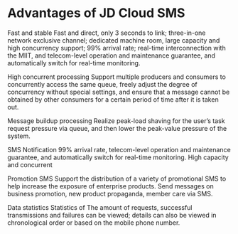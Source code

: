 # Advantages of JD Cloud SMS
 

Fast and stable
Fast and direct, only 3 seconds to link; three-in-one network exclusive channel; dedicated machine room, large capacity and high concurrency support; 99% arrival rate; real-time interconnection with the MIIT, and telecom-level operation and maintenance guarantee, and automatically switch for real-time monitoring.

High concurrent processing
Support multiple producers and consumers to concurrently access the same queue, freely adjust the degree of concurrency without special settings, and ensure that a message cannot be obtained by other consumers for a certain period of time after it is taken out.

Message buildup processing
Realize peak-load shaving for the user’s task request pressure via queue, and then lower the peak-value pressure of the system.

SMS Notification
99% arrival rate, telecom-level operation and maintenance guarantee, and automatically switch for real-time monitoring. High capacity and concurrent

Promotion SMS
Support the distribution of a variety of promotional SMS to help increase the exposure of enterprise products. Send messages on business promotion, new product propaganda, member care via SMS.

Data statistics
Statistics of The amount of requests, successful transmissions and failures can be viewed; details can also be viewed in chronological order or based on the mobile phone number.
